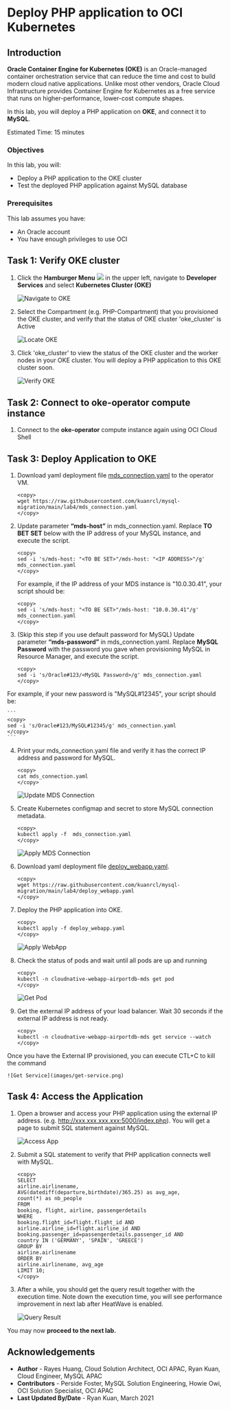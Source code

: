 # Deploy PHP application to OCI Kubernetes

## Introduction

**Oracle Container Engine for Kubernetes (OKE)** is an Oracle-managed container orchestration service that can reduce the time and cost to build modern cloud native applications. Unlike most other vendors, Oracle Cloud Infrastructure provides Container Engine for Kubernetes as a free service that runs on higher-performance, lower-cost compute shapes.

In this lab, you will deploy a PHP application on **OKE**, and connect it to **MySQL**.

Estimated Time: 15 minutes

### Objectives

In this lab, you will:

* Deploy a PHP application to the OKE cluster
* Test the deployed PHP application against MySQL database

### Prerequisites

This lab assumes you have:

* An Oracle account
* You have enough privileges to use OCI

## Task 1: Verify OKE cluster

1. Click the **Hamburger Menu** ![](images/hamburger.png) in the upper left, navigate to **Developer Services** and select **Kubernetes Cluster (OKE)**

	![Navigate to OKE](images/navigate-to-oke.png)

2. Select the Compartment (e.g. PHP-Compartment) that you provisioned the OKE cluster, and verify that the status of OKE cluster 'oke_cluster' is Active

	![Locate OKE](images/locate-oke-instance.png)

3. Click 'oke_cluster' to view the status of the OKE cluster and the worker nodes in your OKE cluster. You will deploy a PHP application to this OKE cluster soon.

	![Verify OKE](images/oke-worker-nodes.png)

## Task 2: Connect to **oke-operator** compute instance

1. Connect to the **oke-operator** compute instance again using OCI Cloud Shell

## Task 3: Deploy Application to OKE

1. Download yaml deployment file [mds_connection.yaml](mds-connection.yaml) to the operator VM.

	```
	<copy>
	wget https://raw.githubusercontent.com/kuanrcl/mysql-migration/main/lab4/mds_connection.yaml
	</copy>
	```

2. Update parameter **“mds-host”** in mds_connection.yaml. Replace **TO BET SET** below with the IP address of your MySQL instance, and execute the script.

	```
	<copy>
	sed -i 's/mds-host: "<TO BE SET>"/mds-host: "<IP ADDRESS>"/g' mds_connection.yaml
	</copy>
	```

	For example, if the IP address of your MDS instance is "10.0.30.41", your script should be:

	```
	<copy>
	sed -i 's/mds-host: "<TO BE SET>"/mds-host: "10.0.30.41"/g' mds_connection.yaml
	</copy>
	```

3. (Skip this step if you use default password  for MySQL) Update parameter **“mds-password”** in mds_connection.yaml. Replace **MySQL Password** with the password you gave when provisioning MySQL in Resource Manager, and execute the script.

	```
	<copy>
	sed -i 's/Oracle#123/<MySQL Password>/g' mds_connection.yaml
	</copy>
	```

  For example, if your new password is "MySQL#12345", your script should be:

	```
	<copy>
	sed -i 's/Oracle#123/MySQL#12345/g' mds_connection.yaml
	</copy>
	```

4. Print your mds_connection.yaml file and verify it has the correct IP address and password for MySQL.

	```
	<copy>
	cat mds_connection.yaml
	</copy>
	```

    ![Update MDS Connection](images/mds-connection.png)

5. Create Kubernetes configmap and secret to store MySQL connection metadata.

	```
	<copy>
	kubectl apply -f  mds_connection.yaml
	</copy>
	```

	![Apply MDS Connection](images/apply-mds-connection.png)

6. Download yaml deployment file [deploy_webapp.yaml](deploy_webapp.yaml).

	```
	<copy>
	wget https://raw.githubusercontent.com/kuanrcl/mysql-migration/main/lab4/deploy_webapp.yaml
	</copy>
	```

7. Deploy the PHP application into OKE.

	```
	<copy>
	kubectl apply -f deploy_webapp.yaml
	</copy>
	```

	![Apply WebApp](images/apply-webapp.png)

8. Check the status of pods and wait until all pods are up and running

	```
	<copy>
	kubectl -n cloudnative-webapp-airportdb-mds get pod
	</copy>
	```

	![Get Pod](images/get-pod.png)

9. Get the external IP address of your load balancer. Wait 30 seconds if the external IP address is not ready.

	```
	<copy>
	kubectl -n cloudnative-webapp-airportdb-mds get service --watch
	</copy>
	```

  Once you have the External IP provisioned, you can execute CTL+C to kill the command

	![Get Service](images/get-service.png)

## Task 4: Access the Application

1. Open a browser and access your PHP application using the external IP address. (e.g. http://xxx.xxx.xxx.xxx:5000/index.php). You will get a page to submit SQL statement against MySQL.

	![Access App](images/access-app.png)

2. Submit a SQL statement to verify that PHP application connects well with MySQL.

	```
	<copy>
	SELECT
	airline.airlinename,
	AVG(datediff(departure,birthdate)/365.25) as avg_age,
	count(*) as nb_people
	FROM
	booking, flight, airline, passengerdetails
	WHERE
	booking.flight_id=flight.flight_id AND
	airline.airline_id=flight.airline_id AND
	booking.passenger_id=passengerdetails.passenger_id AND
	country IN ('GERMANY', 'SPAIN', 'GREECE')
	GROUP BY 
	airline.airlinename
	ORDER BY 
	airline.airlinename, avg_age
	LIMIT 10;
	</copy>
	```

3. After a while, you should get the query result together with the execution time. Note down the execution time, you will see performance improvement in next lab after HeatWave is enabled.

	![Query Result](images/query-result.png)

  You may now **proceed to the next lab.**

## Acknowledgements
* **Author** 
             - Rayes Huang, Cloud Solution Architect, OCI APAC, Ryan Kuan, Cloud Engineer, MySQL APAC
* **Contributors**
			 - Perside Foster, MySQL Solution Engineering, Howie Owi, OCI Solution Specialist, OCI APAC
* **Last Updated By/Date** - Ryan Kuan, March 2021